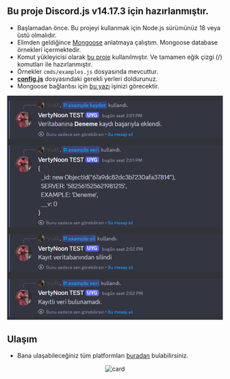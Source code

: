 ## Bu proje Discord.js v14.17.3 için hazırlanmıştır.
- Başlamadan önce. Bu projeyi kullanmak için Node.js sürümünüz 18 veya üstü olmalıdır.
- Elimden geldiğince [Mongoose](https://www.npmjs.com/package/mongoose) anlatmaya çalıştım. Mongoose database örnekleri içermektedir.
- Komut yükleyicisi olarak [bu proje](https://github.com/Vu4ll/slash-handler/) kullanılmıştır. Ve tamamen eğik çizgi (/) komutları ile hazırlanmıştır.
- Örnekler `cmds/examples.js` dosyasında mevcuttur.
- **[config.js](https://github.com/Vu4ll/MongoDB-bot/blob/main/config.js)** dosyasındaki gerekli yerleri doldurunuz.
- Mongoose bağlantısı için [bu yazı](https://medium.com/@thearkxd/node-js-projeleri-i%C3%A7in-mongodb-atlas-connection-linki-alma-5d955bbe5ae6) işinizi görecektir.

<div align="center">
  
  ![Screenshot](./image/screenshot.png)

</div>

## Ulaşım
- Bana ulaşabileceğiniz tüm platformları [buradan](https://vu4ll.com.tr/) bulabilirsiniz.

<div align="center">
  
  ![card](https://discord.c99.nl/widget/theme-3/269480080823025664.png)

</div>
